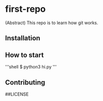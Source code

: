 # first-repo

(Abstract) This repo is to learn how git works.

## Installation

## How to start

'''shell
$ python3 hi.py
'''

## Contributing

##LICENSE

